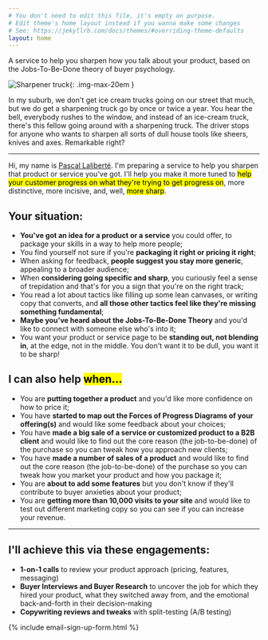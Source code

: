 ```yaml
---
# You don't need to edit this file, it's empty on purpose.
# Edit theme's home layout instead if you wanna make some changes
# See: https://jekyllrb.com/docs/themes/#overriding-theme-defaults
layout: home
---
```


<div class="intro" markdown="1">
A service to help you sharpen how you talk about your product, based on the Jobs-To-Be-Done theory of buyer psychology.
</div>

![Sharpener truck](/assets/images/sharpen-truck.jpg){: .img-max-20em }

In my suburb, we don't get ice cream trucks going on our street that much, but we do get a sharpening truck go by once or twice a year. You hear the bell, everybody rushes to the window, and instead of an ice-cream truck, there's this fellow going around with a sharpening truck. The driver stops for anyone who wants to sharpen all sorts of dull house tools like sheers, knives and axes. Remarkable right?

---

Hi, my name is [Pascal Laliberté](https://pascallaliberte.me). I'm preparing a service to help you sharpen that product or service you've got. I'll help you make it more tuned to <mark>help your customer progress on what they're trying to get progress on</mark>, more distinctive, more incisive, and, well, <mark>more sharp</mark>.

## Your situation:

* **You've got an idea for a product or a service** you could offer, to package your skills in a way to help more people;
* You find yourself not sure if you're **packaging it right or pricing it right**;
* When asking for feedback, **people suggest you stay more generic**, appealing to a broader audience;
* When **considering going specific and sharp**, you curiously feel a sense of trepidation and that's for you a sign that you're on the right track;
* You read a lot about tactics like filling up some lean canvases, or writing copy that converts, and **all those other tactics feel like they're missing something fundamental**;
* **Maybe you've heard about the Jobs-To-Be-Done Theory** and you'd like to connect with someone else who's into it;
* You want your product or service page to be **standing out, not blending in**, at the edge, not in the middle. You don't want it to be dull, you want it to be sharp!

## I can also help <mark>when...</mark>

* You are **putting together a product** and you'd like more confidence on how to price it;
* You have **started to map out the Forces of Progress Diagrams of your offering(s)** and would like some feedback about your choices;
* You have **made a big sale of a service or customized product to a B2B client** and would like to find out the core reason (the job-to-be-done) of the purchase so you can tweak how you approach new clients;
* You have **made a number of sales of a product** and would like to find out the core reason (the job-to-be-done) of the purchase so you can tweak how you market your product and how you package it;
* You are **about to add some features** but you don't know if they'll contribute to buyer anxieties about your product;
* You are **getting more than 10,000 visits to your site** and would like to test out different marketing copy so you can see if you can increase your revenue.

---

## I'll achieve this via these engagements:

* **1-on-1 calls** to review your product approach (pricing, features, messaging)
* **Buyer Interviews and Buyer Research** to uncover the job for which they hired your product, what they switched away from, and the emotional back-and-forth in their decision-making
* **Copywriting reviews and tweaks** with split-testing (A/B testing)

{% include email-sign-up-form.html %}
